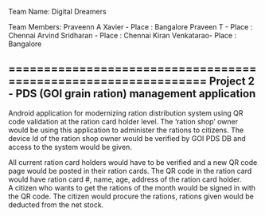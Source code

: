 Team Name: Digital Dreamers

Team Members:
Praveenn A Xavier  - Place : Bangalore
Praveen T - Place : Chennai
Arvind Sridharan - Place : Chennai
Kiran Venkatarao- Place : Bangalore
 
===============================================================
Project 2 - PDS (GOI grain ration) management application
--------------------------------------------------------

Android application for modernizing ration distribution system using QR code validation at the ration card holder level.
The ‘ration shop’ owner would be using this application to administer the rations to citizens.
The device Id of the ration shop owner would be verified by GOI PDS DB and access to the system would be given.


All current ration card holders would have to be verified and a new QR code page would be posted in their ration cards. The QR code in the ration card would have ration card #, name, age, address of the ration card holder.	
A citizen who wants to get the rations of the month would be signed in with the QR code.
The citizen would procure the rations, rations given would be deducted from the net stock.

